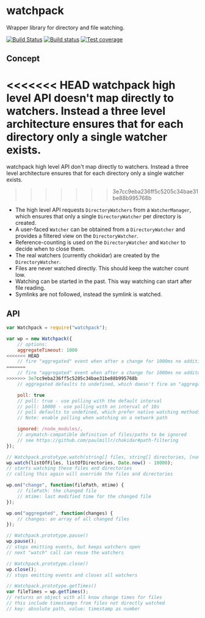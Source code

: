 # watchpack

Wrapper library for directory and file watching.

[![Build Status](https://travis-ci.org/webpack/watchpack.svg?branch=master)](https://travis-ci.org/webpack/watchpack) [![Build status](https://ci.appveyor.com/api/projects/status/e5u2qvmugtv0r647/branch/master?svg=true)](https://ci.appveyor.com/project/sokra/watchpack/branch/master) [![Test coverage][coveralls-image]][coveralls-url]

## Concept

<<<<<<< HEAD
watchpack high level API doesn't map directly to watchers. Instead a three level architecture ensures that for each directory only a single watcher exists.
=======
watchpack high level API don't map directly to watchers. Instead a three level architecture ensures that for each directory only a single watcher exists.
>>>>>>> 3e7cc9eba236ff5c5205c34bae31be88b995768b

* The high level API requests `DirectoryWatchers` from a `WatcherManager`, which ensures that only a single `DirectoryWatcher` per directory is created.
* A user-faced `Watcher` can be obtained from a `DirectoryWatcher` and provides a filtered view on the `DirectoryWatcher`.
* Reference-counting is used on the `DirectoryWatcher` and `Watcher` to decide when to close them.
* The real watchers (currently chokidar) are created by the `DirectoryWatcher`.
* Files are never watched directly. This should keep the watcher count low.
* Watching can be started in the past. This way watching can start after file reading.
* Symlinks are not followed, instead the symlink is watched.

## API

``` javascript
var Watchpack = require("watchpack");

var wp = new Watchpack({
	// options:
	aggregateTimeout: 1000
<<<<<<< HEAD
	// fire "aggregated" event when after a change for 1000ms no additional change occurred
=======
	// fire "aggregated" event when after a change for 1000ms no additonal change occured
>>>>>>> 3e7cc9eba236ff5c5205c34bae31be88b995768b
	// aggregated defaults to undefined, which doesn't fire an "aggregated" event

	poll: true
	// poll: true - use polling with the default interval
	// poll: 10000 - use polling with an interval of 10s
	// poll defaults to undefined, which prefer native watching methods
	// Note: enable polling when watching on a network path

	ignored: /node_modules/,
	// anymatch-compatible definition of files/paths to be ignored
	// see https://github.com/paulmillr/chokidar#path-filtering
});

// Watchpack.prototype.watch(string[] files, string[] directories, [number startTime])
wp.watch(listOfFiles, listOfDirectories, Date.now() - 10000);
// starts watching these files and directories
// calling this again will override the files and directories

wp.on("change", function(filePath, mtime) {
	// filePath: the changed file
	// mtime: last modified time for the changed file
});

wp.on("aggregated", function(changes) {
	// changes: an array of all changed files
});

// Watchpack.prototype.pause()
wp.pause();
// stops emitting events, but keeps watchers open
// next "watch" call can reuse the watchers

// Watchpack.prototype.close()
wp.close();
// stops emitting events and closes all watchers

// Watchpack.prototype.getTimes()
var fileTimes = wp.getTimes();
// returns an object with all know change times for files
// this include timestamps from files not directly watched
// key: absolute path, value: timestamp as number
```

[coveralls-url]: https://coveralls.io/r/webpack/watchpack/
[coveralls-image]: https://img.shields.io/coveralls/webpack/watchpack.svg
